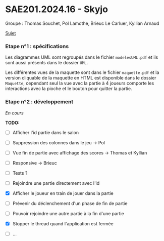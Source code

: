 # SAE201.2024.16 - Skyjo

Groupe : Thomas Souchet, Pol Lamothe, Brieuc Le Carluer, Kyllian Arnaud

[Sujet](https://gitlab.univ-nantes.fr/iut.info1.dev.objets/sae201.2024/skyjo-sujet)

### Etape n°1 : spécifications

Les diagrammes UML sont regroupés dans le fichier `modelesUML.pdf` et ils sont aussi présents dans le dossier `UML`.

Les différentes vues de la maquette sont dans le fichier `maquette.pdf` et la version cliquable de la maquette en HTML est disponible dans le dossier `Maquette`, cependant seul la vue avec la partie à 4 joueurs comporte les interactions avec la pioche et le bouton pour quitter la partie.

### Etape n°2 : développement 

*En cours*

__TODO:__

- [ ] Afficher l'id partie dans le salon
- [ ] Suppression des colonnes dans le jeu -> Pol
- [ ] Vue fin de partie avec affichage des scores -> Thomas et Kyllian
- [ ] Responsive -> Brieuc
- [ ] Tests ?
- [ ] Rejoindre une partie directement avec l'id
- [x] Afficher le joueur en train de jouer dans la partie
- [ ] Prévenir du déclenchement d'un phase de fin de partie
- [ ] Pouvoir rejoindre une autre partie à la fin d'une partie
- [x] Stopper le thread quand l'application est fermée
- [ ] ...


